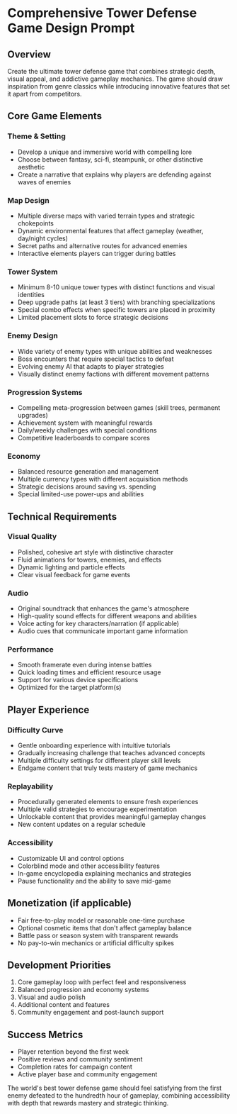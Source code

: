 # Comprehensive Tower Defense Game Design Prompt

## Overview
Create the ultimate tower defense game that combines strategic depth, visual appeal, and addictive gameplay mechanics. The game should draw inspiration from genre classics while introducing innovative features that set it apart from competitors.

## Core Game Elements

### Theme & Setting
- Develop a unique and immersive world with compelling lore
- Choose between fantasy, sci-fi, steampunk, or other distinctive aesthetic
- Create a narrative that explains why players are defending against waves of enemies

### Map Design
- Multiple diverse maps with varied terrain types and strategic chokepoints
- Dynamic environmental features that affect gameplay (weather, day/night cycles)
- Secret paths and alternative routes for advanced enemies
- Interactive elements players can trigger during battles

### Tower System
- Minimum 8-10 unique tower types with distinct functions and visual identities
- Deep upgrade paths (at least 3 tiers) with branching specializations
- Special combo effects when specific towers are placed in proximity
- Limited placement slots to force strategic decisions

### Enemy Design
- Wide variety of enemy types with unique abilities and weaknesses
- Boss encounters that require special tactics to defeat
- Evolving enemy AI that adapts to player strategies
- Visually distinct enemy factions with different movement patterns

### Progression Systems
- Compelling meta-progression between games (skill trees, permanent upgrades)
- Achievement system with meaningful rewards
- Daily/weekly challenges with special conditions
- Competitive leaderboards to compare scores

### Economy
- Balanced resource generation and management
- Multiple currency types with different acquisition methods
- Strategic decisions around saving vs. spending
- Special limited-use power-ups and abilities

## Technical Requirements

### Visual Quality
- Polished, cohesive art style with distinctive character
- Fluid animations for towers, enemies, and effects
- Dynamic lighting and particle effects
- Clear visual feedback for game events

### Audio
- Original soundtrack that enhances the game's atmosphere
- High-quality sound effects for different weapons and abilities
- Voice acting for key characters/narration (if applicable)
- Audio cues that communicate important game information

### Performance
- Smooth framerate even during intense battles
- Quick loading times and efficient resource usage
- Support for various device specifications
- Optimized for the target platform(s)

## Player Experience

### Difficulty Curve
- Gentle onboarding experience with intuitive tutorials
- Gradually increasing challenge that teaches advanced concepts
- Multiple difficulty settings for different player skill levels
- Endgame content that truly tests mastery of game mechanics

### Replayability
- Procedurally generated elements to ensure fresh experiences
- Multiple valid strategies to encourage experimentation
- Unlockable content that provides meaningful gameplay changes
- New content updates on a regular schedule

### Accessibility
- Customizable UI and control options
- Colorblind mode and other accessibility features
- In-game encyclopedia explaining mechanics and strategies
- Pause functionality and the ability to save mid-game

## Monetization (if applicable)
- Fair free-to-play model or reasonable one-time purchase
- Optional cosmetic items that don't affect gameplay balance
- Battle pass or season system with transparent rewards
- No pay-to-win mechanics or artificial difficulty spikes

## Development Priorities
1. Core gameplay loop with perfect feel and responsiveness
2. Balanced progression and economy systems
3. Visual and audio polish
4. Additional content and features
5. Community engagement and post-launch support

## Success Metrics
- Player retention beyond the first week
- Positive reviews and community sentiment
- Completion rates for campaign content
- Active player base and community engagement

The world's best tower defense game should feel satisfying from the first enemy defeated to the hundredth hour of gameplay, combining accessibility with depth that rewards mastery and strategic thinking.